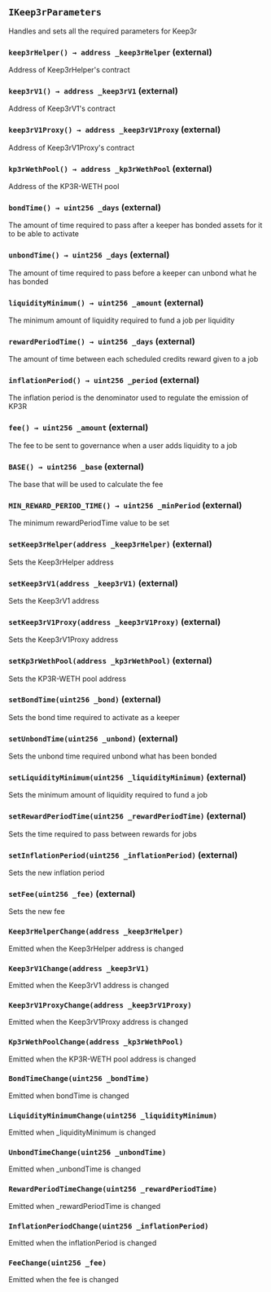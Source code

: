 ## `IKeep3rParameters`

Handles and sets all the required parameters for Keep3r




### `keep3rHelper() → address _keep3rHelper` (external)

Address of Keep3rHelper's contract




### `keep3rV1() → address _keep3rV1` (external)

Address of Keep3rV1's contract




### `keep3rV1Proxy() → address _keep3rV1Proxy` (external)

Address of Keep3rV1Proxy's contract




### `kp3rWethPool() → address _kp3rWethPool` (external)

Address of the KP3R-WETH pool




### `bondTime() → uint256 _days` (external)

The amount of time required to pass after a keeper has bonded assets for it to be able to activate




### `unbondTime() → uint256 _days` (external)

The amount of time required to pass before a keeper can unbond what he has bonded




### `liquidityMinimum() → uint256 _amount` (external)

The minimum amount of liquidity required to fund a job per liquidity




### `rewardPeriodTime() → uint256 _days` (external)

The amount of time between each scheduled credits reward given to a job




### `inflationPeriod() → uint256 _period` (external)

The inflation period is the denominator used to regulate the emission of KP3R




### `fee() → uint256 _amount` (external)

The fee to be sent to governance when a user adds liquidity to a job




### `BASE() → uint256 _base` (external)

The base that will be used to calculate the fee




### `MIN_REWARD_PERIOD_TIME() → uint256 _minPeriod` (external)

The minimum rewardPeriodTime value to be set




### `setKeep3rHelper(address _keep3rHelper)` (external)

Sets the Keep3rHelper address




### `setKeep3rV1(address _keep3rV1)` (external)

Sets the Keep3rV1 address




### `setKeep3rV1Proxy(address _keep3rV1Proxy)` (external)

Sets the Keep3rV1Proxy address




### `setKp3rWethPool(address _kp3rWethPool)` (external)

Sets the KP3R-WETH pool address




### `setBondTime(uint256 _bond)` (external)

Sets the bond time required to activate as a keeper




### `setUnbondTime(uint256 _unbond)` (external)

Sets the unbond time required unbond what has been bonded




### `setLiquidityMinimum(uint256 _liquidityMinimum)` (external)

Sets the minimum amount of liquidity required to fund a job




### `setRewardPeriodTime(uint256 _rewardPeriodTime)` (external)

Sets the time required to pass between rewards for jobs




### `setInflationPeriod(uint256 _inflationPeriod)` (external)

Sets the new inflation period




### `setFee(uint256 _fee)` (external)

Sets the new fee





### `Keep3rHelperChange(address _keep3rHelper)`

Emitted when the Keep3rHelper address is changed




### `Keep3rV1Change(address _keep3rV1)`

Emitted when the Keep3rV1 address is changed




### `Keep3rV1ProxyChange(address _keep3rV1Proxy)`

Emitted when the Keep3rV1Proxy address is changed




### `Kp3rWethPoolChange(address _kp3rWethPool)`

Emitted when the KP3R-WETH pool address is changed




### `BondTimeChange(uint256 _bondTime)`

Emitted when bondTime is changed




### `LiquidityMinimumChange(uint256 _liquidityMinimum)`

Emitted when _liquidityMinimum is changed




### `UnbondTimeChange(uint256 _unbondTime)`

Emitted when _unbondTime is changed




### `RewardPeriodTimeChange(uint256 _rewardPeriodTime)`

Emitted when _rewardPeriodTime is changed




### `InflationPeriodChange(uint256 _inflationPeriod)`

Emitted when the inflationPeriod is changed




### `FeeChange(uint256 _fee)`

Emitted when the fee is changed






